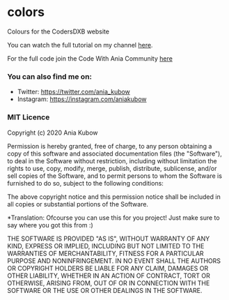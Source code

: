 # colors
Colours for the CodersDXB website

You can watch the full tutorial on my channel [here](https://www.youtube.com/watch?v=lOAk7-bPyMk).

For the full code join the Code With Ania Community [here](https://www.codewithania.com)

### You can also find me on:
* Twitter: https://twitter.com/ania_kubow
* Instagram: https://instagram.com/aniakubow


### MIT Licence

Copyright (c) 2020 Ania Kubow

Permission is hereby granted, free of charge, to any person obtaining a copy of this software and associated documentation files (the "Software"), to deal in the Software without restriction, including without limitation the rights to use, copy, modify, merge, publish, distribute, sublicense, and/or sell copies of the Software, and to permit persons to whom the Software is furnished to do so, subject to the following conditions:

The above copyright notice and this permission notice shall be included in all copies or substantial portions of the Software.

*Translation: Ofcourse you can use this for you project! Just make sure to say where you got this from :)

THE SOFTWARE IS PROVIDED "AS IS", WITHOUT WARRANTY OF ANY KIND, EXPRESS OR IMPLIED, INCLUDING BUT NOT LIMITED TO THE WARRANTIES OF MERCHANTABILITY, FITNESS FOR A PARTICULAR PURPOSE AND NONINFRINGEMENT. IN NO EVENT SHALL THE AUTHORS OR COPYRIGHT HOLDERS BE LIABLE FOR ANY CLAIM, DAMAGES OR OTHER LIABILITY, WHETHER IN AN ACTION OF CONTRACT, TORT OR OTHERWISE, ARISING FROM, OUT OF OR IN CONNECTION WITH THE SOFTWARE OR THE USE OR OTHER DEALINGS IN THE SOFTWARE.


